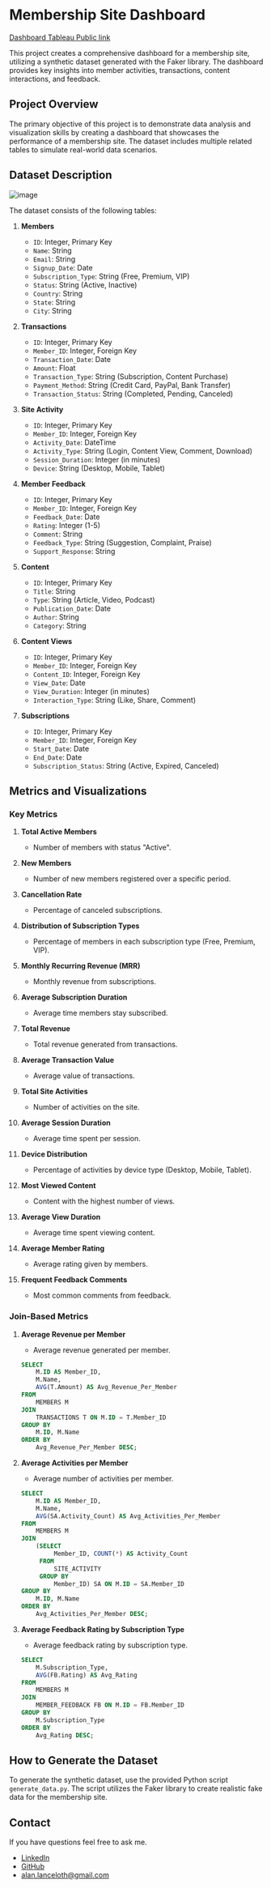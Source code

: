 # Membership Site Dashboard

[Dashboard Tableau Public link](https://public.tableau.com/views/membership_site_dashboard/Dashboard1?:language=en-US&publish=yes&:sid=&:redirect=auth&:display_count=n&:origin=viz_share_link)



This project creates a comprehensive dashboard for a membership site, utilizing a synthetic dataset generated with the Faker library. The dashboard provides key insights into member activities, transactions, content interactions, and feedback.

## Project Overview

The primary objective of this project is to demonstrate data analysis and visualization skills by creating a dashboard that showcases the performance of a membership site. The dataset includes multiple related tables to simulate real-world data scenarios.

## Dataset Description

![image](docs/imgs/Membership%20Site.png)

The dataset consists of the following tables:

1. **Members**
    - `ID`: Integer, Primary Key
    - `Name`: String
    - `Email`: String
    - `Signup_Date`: Date
    - `Subscription_Type`: String (Free, Premium, VIP)
    - `Status`: String (Active, Inactive)
    - `Country`: String
    - `State`: String
    - `City`: String

2. **Transactions**
    - `ID`: Integer, Primary Key
    - `Member_ID`: Integer, Foreign Key
    - `Transaction_Date`: Date
    - `Amount`: Float
    - `Transaction_Type`: String (Subscription, Content Purchase)
    - `Payment_Method`: String (Credit Card, PayPal, Bank Transfer)
    - `Transaction_Status`: String (Completed, Pending, Canceled)

3. **Site Activity**
    - `ID`: Integer, Primary Key
    - `Member_ID`: Integer, Foreign Key
    - `Activity_Date`: DateTime
    - `Activity_Type`: String (Login, Content View, Comment, Download)
    - `Session_Duration`: Integer (in minutes)
    - `Device`: String (Desktop, Mobile, Tablet)

4. **Member Feedback**
    - `ID`: Integer, Primary Key
    - `Member_ID`: Integer, Foreign Key
    - `Feedback_Date`: Date
    - `Rating`: Integer (1-5)
    - `Comment`: String
    - `Feedback_Type`: String (Suggestion, Complaint, Praise)
    - `Support_Response`: String

5. **Content**
    - `ID`: Integer, Primary Key
    - `Title`: String
    - `Type`: String (Article, Video, Podcast)
    - `Publication_Date`: Date
    - `Author`: String
    - `Category`: String

6. **Content Views**
    - `ID`: Integer, Primary Key
    - `Member_ID`: Integer, Foreign Key
    - `Content_ID`: Integer, Foreign Key
    - `View_Date`: Date
    - `View_Duration`: Integer (in minutes)
    - `Interaction_Type`: String (Like, Share, Comment)

7. **Subscriptions**
    - `ID`: Integer, Primary Key
    - `Member_ID`: Integer, Foreign Key
    - `Start_Date`: Date
    - `End_Date`: Date
    - `Subscription_Status`: String (Active, Expired, Canceled)

## Metrics and Visualizations

### Key Metrics

1. **Total Active Members**
    - Number of members with status "Active".

2. **New Members**
    - Number of new members registered over a specific period.

3. **Cancellation Rate**
    - Percentage of canceled subscriptions.

4. **Distribution of Subscription Types**
    - Percentage of members in each subscription type (Free, Premium, VIP).

5. **Monthly Recurring Revenue (MRR)**
    - Monthly revenue from subscriptions.

6. **Average Subscription Duration**
    - Average time members stay subscribed.

7. **Total Revenue**
    - Total revenue generated from transactions.

8. **Average Transaction Value**
    - Average value of transactions.

9. **Total Site Activities**
    - Number of activities on the site.

10. **Average Session Duration**
    - Average time spent per session.

11. **Device Distribution**
    - Percentage of activities by device type (Desktop, Mobile, Tablet).

12. **Most Viewed Content**
    - Content with the highest number of views.

13. **Average View Duration**
    - Average time spent viewing content.

14. **Average Member Rating**
    - Average rating given by members.

15. **Frequent Feedback Comments**
    - Most common comments from feedback.

### Join-Based Metrics

1. **Average Revenue per Member**
    - Average revenue generated per member.
    ```sql
    SELECT 
        M.ID AS Member_ID,
        M.Name,
        AVG(T.Amount) AS Avg_Revenue_Per_Member
    FROM 
        MEMBERS M
    JOIN 
        TRANSACTIONS T ON M.ID = T.Member_ID
    GROUP BY 
        M.ID, M.Name
    ORDER BY 
        Avg_Revenue_Per_Member DESC;
    ```

2. **Average Activities per Member**
    - Average number of activities per member.
    ```sql
    SELECT 
        M.ID AS Member_ID,
        M.Name,
        AVG(SA.Activity_Count) AS Avg_Activities_Per_Member
    FROM 
        MEMBERS M
    JOIN 
        (SELECT 
             Member_ID, COUNT(*) AS Activity_Count
         FROM 
             SITE_ACTIVITY
         GROUP BY 
             Member_ID) SA ON M.ID = SA.Member_ID
    GROUP BY 
        M.ID, M.Name
    ORDER BY 
        Avg_Activities_Per_Member DESC;
    ```

3. **Average Feedback Rating by Subscription Type**
    - Average feedback rating by subscription type.
    ```sql
    SELECT 
        M.Subscription_Type,
        AVG(FB.Rating) AS Avg_Rating
    FROM 
        MEMBERS M
    JOIN 
        MEMBER_FEEDBACK FB ON M.ID = FB.Member_ID
    GROUP BY 
        M.Subscription_Type
    ORDER BY 
        Avg_Rating DESC;
    ```

## How to Generate the Dataset

To generate the synthetic dataset, use the provided Python script `generate_data.py`. The script utilizes the Faker library to create realistic fake data for the membership site.

## Contact
If you have questions feel free to ask me.
- [LinkedIn](https://www.linkedin.com/in/alanlanceloth/)
- [GitHub](https://github.com/alanceloth/)
- [alan.lanceloth@gmail.com](mailto:alan.lanceloth@gmail.com)